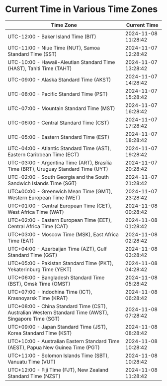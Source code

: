 # Current Time in Various Time Zones

| Time Zone | Current Time |
|-----------|--------------|
| UTC-12:00 - Baker Island Time (BIT) | 2024-11-08 11:28:42 |
| UTC-11:00 - Niue Time (NUT), Samoa Standard Time (SST) | 2024-11-07 12:28:42 |
| UTC-10:00 - Hawaii-Aleutian Standard Time (HAST), Tahiti Time (TAHT) | 2024-11-07 13:28:42 |
| UTC-09:00 - Alaska Standard Time (AKST) | 2024-11-07 14:28:42 |
| UTC-08:00 - Pacific Standard Time (PST) | 2024-11-07 15:28:42 |
| UTC-07:00 - Mountain Standard Time (MST) | 2024-11-07 16:28:42 |
| UTC-06:00 - Central Standard Time (CST) | 2024-11-07 17:28:42 |
| UTC-05:00 - Eastern Standard Time (EST) | 2024-11-07 18:28:42 |
| UTC-04:00 - Atlantic Standard Time (AST), Eastern Caribbean Time (ECT) | 2024-11-07 19:28:42 |
| UTC-03:00 - Argentina Time (ART), Brasília Time (BRT), Uruguay Standard Time (UYT) | 2024-11-07 20:28:42 |
| UTC-02:00 - South Georgia and the South Sandwich Islands Time (SGT) | 2024-11-07 21:28:42 |
| UTC±00:00 - Greenwich Mean Time (GMT), Western European Time (WET) | 2024-11-07 23:28:42 |
| UTC+01:00 - Central European Time (CET), West Africa Time (WAT) | 2024-11-08 00:28:42 |
| UTC+02:00 - Eastern European Time (EET), Central Africa Time (CAT) | 2024-11-08 01:28:42 |
| UTC+03:00 - Moscow Time (MSK), East Africa Time (EAT) | 2024-11-08 02:28:42 |
| UTC+04:00 - Azerbaijan Time (AZT), Gulf Standard Time (GST) | 2024-11-08 03:28:42 |
| UTC+05:00 - Pakistan Standard Time (PKT), Yekaterinburg Time (YEKT) | 2024-11-08 04:28:42 |
| UTC+06:00 - Bangladesh Standard Time (BST), Omsk Time (OMST) | 2024-11-08 05:28:42 |
| UTC+07:00 - Indochina Time (ICT), Krasnoyarsk Time (KRAT) | 2024-11-08 06:28:42 |
| UTC+08:00 - China Standard Time (CST), Australian Western Standard Time (AWST), Singapore Time (SGT) | 2024-11-08 07:28:42 |
| UTC+09:00 - Japan Standard Time (JST), Korea Standard Time (KST) | 2024-11-08 08:28:42 |
| UTC+10:00 - Australian Eastern Standard Time (AEST), Papua New Guinea Time (PGT) | 2024-11-08 10:28:42 |
| UTC+11:00 - Solomon Islands Time (SBT), Vanuatu Time (VUT) | 2024-11-08 10:28:42 |
| UTC+12:00 - Fiji Time (FJT), New Zealand Standard Time (NZST) | 2024-11-08 11:28:42 |
